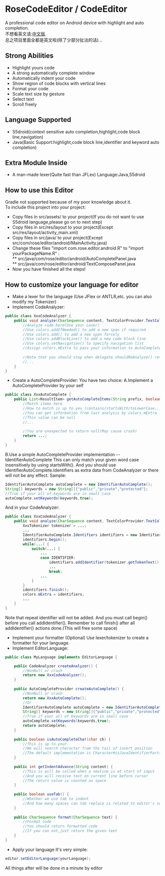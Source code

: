 # RoseCodeEditor / CodeEditor  
A professional code editor on Android device with highlight and auto completion.  
不想看英文请:[中文版](/README_zh.md).   
总之项目里面全都是英文啦(除了少部分扯淡的话)...
## Strong Abilities  
* Highlight yours code
* A strong automatically complete window
* Automatically indent your code
* Show region of code blocks with vertical lines
* Format your code
* Scale text size by gesture
* Select text
* Scroll freely
## Language Supported  
* S5droid(context sensitive auto completion,highlight,code block line,navigation)
* Java(Basic Support:highlight,code block line,identifier and keyword auto completion)
## Extra Module Inside
* A man-made lexer(Quite fast than JFLex)
Language:Java,S5droid
## How to use this Editor  
Gradle not supported because of my poor knowledge about it.  
To include this project into your project:  
* Copy files in src/assets/ to your project(If you do not want to use S5droid language,please go on to next step)  
* Copy files in src/res/layout to your project(Except src/res/layout/activity_main.xml)   
* Copy files in src/java/ to your project(Except src/com/rose/editor/android/MainActivity.java)    
* Change these files "import com.rose.editor.android.R" to "import yourPackageName.R" :  
**  src/java/com/rose/editor/android/AutoCompletePanel.java  
**  src/java/com/rose/editor/android/TextComposePanel.java  
* Now you have finished all the steps!
## How to customize your language for editor
* Make a lexer for the language (Use JFlex or ANTLR,etc. you can also modify my Tokenizer)
* Implement CodeAnalyzer:
```Java
public class XxxCodeAnalyzer {
	public void analyze(CharSequence content, TextColorProvider.TextColors colors, TextColorProvider.AnalyzeThread.Delegate delegate);{
		//Analyze code here(Use your Lexer)
		//Use colors.addIfNeeded() to add a new span if required
		//Use colors.add() to add a new span forcely
		//Use colors.addBlockLine() to add a new code block line
		//Use colors.setNavigation() to specify navigation list
		//Assign colors.mExtra to pass your information to AutoCompleteProvider module
		
		//Note that you should stop when delegate.shouldReAnalyze() returns true.
		//...
	}
}
```
* Create a AutoCompleteProvider:
You have two choice:
A.Implement a AutoCompleteProvider by your self
```Java
public class XxxAutoComplete {
	public List<ResultItem> getAutoCompleteItems(String prefix, boolean isInCodeBlock, TextColorProvider.TextColors colors, int line); {
		//Match items here
		//How to match is up to you (contains/startsWith/toLowerCase...)
		//You can get information from last analysis by colors.mExtra
		//This value can be null
		//...
		
		//You are unexpected to return null(May cause crash)
		return ...;
	}
}
```
B.Use a simple AutoCompleteProvider implementation -- IdentifierAutoComplete
This can only match your given word case insensitively by using startsWith().
And you should use IdentifierAutoComplete.Identifiers as extra data from CodeAnalyzer or there will not be any effect.
Sample:
```Java
IdentifierAutoComplete autoComplete = new IdentifierAutoComplete();
String[] keywords = new String[]{"public","private","protected"};
//True if your all of keywords are in small case
autoComplete.setKeywords(keywords,true);
```
And in your CodeAnalyzer:
```Java
public class XxxCodeAnalyzer {
	public void analyze(CharSequence content, TextColorProvider.TextColors colors, TextColorProvider.AnalyzeThread.Delegate delegate);{
		XxxTokenizer tokenizer = ...;
		...
		IdentifierAutoComplete.Identifiers identifiers = new IdentifierAutoComplete.Identifiers();
		identifiers.begin();
		while(...) {
			switch(...) {
				...
				case IDENTIFIER:
					identifiers.addIdentifier(tokenizer.getTokenText());
					...
					break;
				...
			}
		}
		identifiers.finish();
		colors.mExtra = identifiers;
		...
	}
}
```
Note that repeat identifier will not be added.
And you must call begin() before you call addIdentifier().
Remember to call finish() after all addIdentifier() actions done.(This will free some space)
* Implement your formatter (Optional) 
Use lexer/tokenizer to create a formatter for your language.
* Implement EditorLanguage:
```Java
public class MyLanguage implements EditorLanguage {

	public CodeAnalyzer createAnalyzer() {
		//NonNull or crash
		return new XxxCodeAnalyzer();
	}
	
	public AutoCompleteProvider createAutoComplete() {
		//NonNull or crash
		return new XxxAutoComplete();
		//Or
		IdentifierAutoComplete autoComplete = new IdentifierAutoComplete();
		String[] keywords = new String[]{"public","private","protected"};
		//True if your all of keywords are in small case
		autoComplete.setKeywords(keywords,true);
		return autoComplete;
	}
	
	public boolean isAutoCompleteChar(char ch) {
		//This is up to your.
		//We will search character from the tail of insert position
		//The default implementation is Character#isJavaIdentifierPart(char)
	}
	
	public int getIndentAdvance(String content) {
		//This is will be called when a newline is at start of input
		//And you will receive text on current line before cursor
		//The return value is counted as space
	}
	
	public boolean useTab() {
		//Whether we use tab to indent
		//And how many spaces can tab replace is related to editor's settings
	}
	
	public CharSequence format(CharSequence text) {
		//Format code
		//You should return formatted code
		//If you can not,just return the given text
	}
}
```
* Apply your language
It's very simple:
```Java
editor.setEditorLanguage(yourLanguage);
```
All things after will be done in a minute by editor
